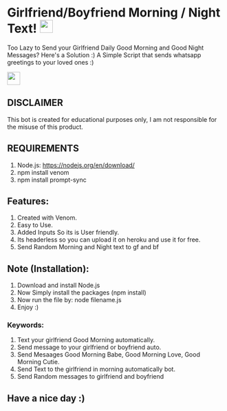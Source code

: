 # Girlfriend/Boyfriend Morning / Night Text! <img src="https://raw.githubusercontent.com/MartinHeinz/MartinHeinz/master/wave.gif" width="30px">

Too Lazy to Send your Girlfriend Daily Good Morning and Good Night Messages? Here's a Solution :) A Simple Script that sends whatsapp greetings to your loved ones :)

<img src="https://i.ibb.co/PMFJdSv/image.jpg" width="30px">

## DISCLAIMER
This bot is created for educational purposes only, I am not responsible for the misuse of this product.

## REQUIREMENTS
1. Node.js: https://nodejs.org/en/download/ <br /> 
2. npm install venom
3. npm install prompt-sync
 
## Features:
1. Created with Venom.<br />
2. Easy to Use.<br />
3. Added Inputs So its is User friendly.<br />
4. Its headerless so you can upload it on heroku and use it for free. <br />
5. Send Random Morning and Night text to gf and bf <br />

## Note (Installation):
1. Download and install Node.js
2. Now Simply install the packages (npm install)
3. Now run the file by: node filename.js
4. Enjoy :)

### Keywords:
1. Text your girlfriend Good Morning automatically.
2. Send message to your girlfriend or boyfriend auto.
3. Send Mesaages Good Morning Babe, Good Morning Love, Good Morning Cutie.
4. Send Text to the girlfriend in morning automatically bot.
5. Send Random messages to girlfriend and boyfriend

## Have a nice day :)
